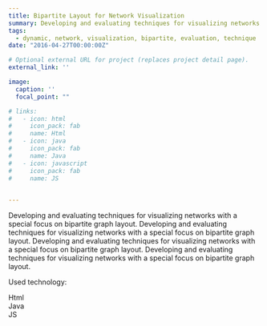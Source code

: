 ```yaml
---
title: Bipartite Layout for Network Visualization
summary: Developing and evaluating techniques for visualizing networks with a special focus on bipartite graph layout.
tags:
  - dynamic, network, visualization, bipartite, evaluation, technique
date: "2016-04-27T00:00:00Z"

# Optional external URL for project (replaces project detail page).
external_link: ''

image:
  caption: ''
  focal_point: ""

# links:
#   - icon: html
#     icon_pack: fab
#     name: Html
#   - icon: java
#     icon_pack: fab
#     name: Java
#   - icon: javascript
#     icon_pack: fab
#     name: JS
    

---
```

Developing and evaluating techniques for visualizing networks with a special focus on bipartite graph layout. Developing and evaluating techniques for visualizing networks with a special focus on bipartite graph layout. Developing and evaluating techniques for visualizing networks with a special focus on bipartite graph layout. Developing and evaluating techniques for visualizing networks with a special focus on bipartite graph layout. 

Used technology:
<div class="btn-links mb-3">
  <div class="btn btn-outline-primary btn-page-header"/><i class="fa-solid fa-code"></i>Html</div>
  <div class="btn btn-outline-primary btn-page-header"/><i class="fab fa-java mr-1"></i>Java</div>
  <div class="btn btn-outline-primary btn-page-header"/><i class="fa-brands fa-js"></i>JS</div>
</div>